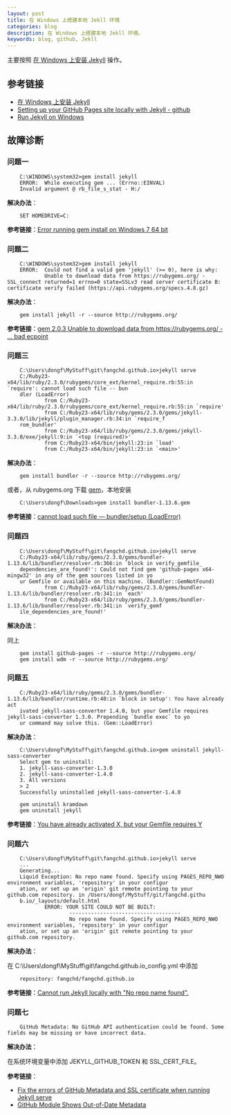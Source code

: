 ```yaml
---
layout: post
title: 在 Windows 上搭建本地 Jekll 环境
categories: blog
description: 在 Windows 上搭建本地 Jekll 环境。
keywords: blog, github, Jekll
---
```


主要按照 [在 Windows 上安装 Jekyll](http://cn.yizeng.me/2013/05/10/setup-jekyll-on-windows/) 操作。  

## 参考链接

* [在 Windows 上安装 Jekyll](http://cn.yizeng.me/2013/05/10/setup-jekyll-on-windows/) 
* [Setting up your GitHub Pages site locally with Jekyll - github](https://help.github.com/articles/setting-up-your-github-pages-site-locally-with-jekyll/)  
* [Run Jekyll on Windows](http://jekyll-windows.juthilo.com/) 

## 故障诊断

### 问题一

        C:\WINDOWS\system32>gem install jekyll
        ERROR:  While executing gem ... (Errno::EINVAL)
        Invalid argument @ rb_file_s_stat - H:/

**解决办法**：

        SET HOMEDRIVE=C:

**参考链接**：[Error running gem install on Windows 7 64 bit](http://stackoverflow.com/questions/4987300/error-running-gem-install-on-windows-7-64-bit)

### 问题二

        C:\WINDOWS\system32>gem install jekyll
        ERROR:  Could not find a valid gem 'jekyll' (>= 0), here is why:
                Unable to download data from https://rubygems.org/ - SSL_connect returned=1 errno=0 state=SSLv3 read server certificate B: certificate verify failed (https://api.rubygems.org/specs.4.8.gz)

**解决办法**：

        gem install jekyll -r --source http://rubygems.org/

**参考链接**：[gem 2.0.3 Unable to download data from https://rubygems.org/ - ... bad ecpoint](https://github.com/rubygems/rubygems/issues/515)

### 问题三 

        C:\Users\dongf\MyStuff\git\fangchd.github.io>jekyll serve                                                     
        C:/Ruby23-x64/lib/ruby/2.3.0/rubygems/core_ext/kernel_require.rb:55:in `require': cannot load such file -- bun
        dler (LoadError)                                                                                              
                from C:/Ruby23-x64/lib/ruby/2.3.0/rubygems/core_ext/kernel_require.rb:55:in `require'                 
                from C:/Ruby23-x64/lib/ruby/gems/2.3.0/gems/jekyll-3.3.0/lib/jekyll/plugin_manager.rb:34:in `require_f
        rom_bundler'                                                                                                  
                from C:/Ruby23-x64/lib/ruby/gems/2.3.0/gems/jekyll-3.3.0/exe/jekyll:9:in `<top (required)>'           
                from C:/Ruby23-x64/bin/jekyll:23:in `load'                                                            
                from C:/Ruby23-x64/bin/jekyll:23:in `<main>'  

**解决办法**：

        gem install bundler -r --source http://rubygems.org/

或者，从 rubygems.org 下载 [gem](https://rubygems.org/gems/bundler)，本地安装

        C:\Users\dongf\Downloads>gem install bundler-1.13.6.gem

**参考链接**：[cannot load such file — bundler/setup (LoadError)](http://stackoverflow.com/questions/19061774/cannot-load-such-file-bundler-setup-loaderror#answer-34575728)

### 问题四

        C:\Users\dongf\MyStuff\git\fangchd.github.io>jekyll serve
        C:/Ruby23-x64/lib/ruby/gems/2.3.0/gems/bundler-1.13.6/lib/bundler/resolver.rb:366:in `block in verify_gemfile_
        dependencies_are_found!': Could not find gem 'github-pages x64-mingw32' in any of the gem sources listed in yo
        ur Gemfile or available on this machine. (Bundler::GemNotFound)
                from C:/Ruby23-x64/lib/ruby/gems/2.3.0/gems/bundler-1.13.6/lib/bundler/resolver.rb:341:in `each'
                from C:/Ruby23-x64/lib/ruby/gems/2.3.0/gems/bundler-1.13.6/lib/bundler/resolver.rb:341:in `verify_gemf
        ile_dependencies_are_found!'

**解决办法**：

同上

        gem install github-pages -r --source http://rubygems.org/
        gem install wdm -r --source http://rubygems.org/

### 问题五

        C:/Ruby23-x64/lib/ruby/gems/2.3.0/gems/bundler-1.13.6/lib/bundler/runtime.rb:40:in `block in setup': You have already act
        ivated jekyll-sass-converter 1.4.0, but your Gemfile requires jekyll-sass-converter 1.3.0. Prepending `bundle exec` to yo
        ur command may solve this. (Gem::LoadError)  

**解决办法**：

        C:\Users\dongf\MyStuff\git\fangchd.github.io>gem uninstall jekyll-sass-converter
        Select gem to uninstall:
        1. jekyll-sass-converter-1.3.0
        2. jekyll-sass-converter-1.4.0
        3. All versions
        > 2
        Successfully uninstalled jekyll-sass-converter-1.4.0  

        gem uninstall kramdown
        gem uninstall jekyll 

**参考链接**：[You have already activated X, but your Gemfile requires Y](http://stackoverflow.com/questions/6317980/you-have-already-activated-x-but-your-gemfile-requires-y)


### 问题六

        C:\Users\dongf\MyStuff\git\fangchd.github.io>jekyll serve
        ...
        Generating...
        Liquid Exception: No repo name found. Specify using PAGES_REPO_NWO environment variables, 'repository' in your configur
        ation, or set up an 'origin' git remote pointing to your github.com repository. in /Users/dongf/MyStuff/git/fangchd.githu
        b.io/_layouts/default.html
                ERROR: YOUR SITE COULD NOT BE BUILT:
                        ------------------------------------
                        No repo name found. Specify using PAGES_REPO_NWO environment variables, 'repository' in your configur
        ation, or set up an 'origin' git remote pointing to your github.com repository.

**解决办法**：

在 C:\Users\dongf\MyStuff\git\fangchd.github.io\_config.yml 中添加

        repository: fangchd/fangchd.github.io

**参考链接**：[Cannot run Jekyll locally with "No repo name found".](https://github.com/jekyll/jekyll/issues/4705#issuecomment-200991736)

### 问题七

        GitHub Metadata: No GitHub API authentication could be found. Some fields may be missing or have incorrect data.

**解决办法**：

在系统环境变量中添加 JEKYLL_GITHUB_TOKEN 和 SSL_CERT_FILE。  

**参考链接**：

* [Fix the errors of GitHub Metadata and SSL certificate when running Jekyll serve](https://www.hieule.info/programming/fix-errors-github-metadata-ssl-certificate-running-jekyll-serve/)  
* [GitHub Module Shows Out-of-Date Metadata](https://github.com/DONGChuan/Yummy-Jekyll/issues/6)  

